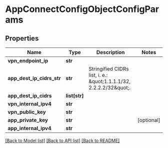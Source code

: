 # AppConnectConfigObjectConfigParams

## Properties
Name | Type | Description | Notes
------------ | ------------- | ------------- | -------------
**vpn_endpoint_ip** | **str** |  | 
**app_dest_ip_cidrs_str** | **str** | Stringified CIDRs list, i. e.: \&quot;1.1.1.1/32, 2.2.2.2/32\&quot;. | 
**app_dest_ip_cidrs** | **list[str]** |  | 
**vpn_internal_ipv4** | **str** |  | 
**vpn_public_key** | **str** |  | 
**app_private_key** | **str** |  | [optional] 
**app_internal_ipv4** | **str** |  | 

[[Back to Model list]](../README.md#documentation-for-models) [[Back to API list]](../README.md#documentation-for-api-endpoints) [[Back to README]](../README.md)

